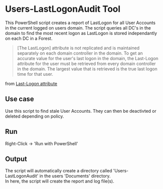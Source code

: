 # Users-LastLogonAudit Tool

This PowerShell script creates a report of LastLogon for all User Accounts in the current logged on users domain. The script queries all DC's in the domain to find the most recent logon as LastLogon is stored independantly on each DC in a Forest.

> [The LastLogon] attribute is not replicated and is maintained separately on each domain controller in the domain. To get an accurate value for the user's last logon in the domain, the Last-Logon attribute for the user must be retrieved from every domain controller in the domain. The largest value that is retrieved is the true last logon time for that user.

from [Last-Logon attribute](https://docs.microsoft.com/en-us/windows/desktop/adschema/a-lastlogon#remarks)

## Use case

Use this script to find stale User Accounts. They can then be deactivted or deleted depending on policy.

## Run

Right-Click -> 'Run with PowerShell'

## Output

The script will automatically create a directory called 'Users-LastLogonAudit' in the users 'Documents' directory.  
In here, the script will create the report and log file(s).
